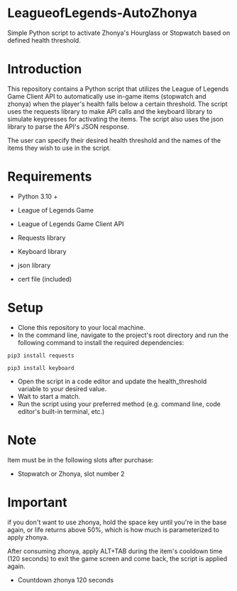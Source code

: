 # LeagueofLegends-AutoZhonya
Simple Python script to activate Zhonya's Hourglass or Stopwatch based on defined health threshold.


# Introduction

This repository contains a Python script that utilizes the League of Legends Game Client API to automatically use in-game items (stopwatch and zhonya) when the player's health falls below a certain threshold. The script uses the requests library to make API calls and the keyboard library to simulate keypresses for activating the items. The script also uses the json library to parse the API's JSON response.

The user can specify their desired health threshold and the names of the items they wish to use in the script.


# Requirements

* Python 3.10 +

* League of Legends Game

* League of Legends Game Client API

* Requests library

* Keyboard library

* json library

* cert file (included)

  
# Setup

* Clone this repository to your local machine.
* In the command line, navigate to the project's root directory and run the following command to install the required dependencies:

```
pip3 install requests
```

```
pip3 install keyboard
```

* Open the script in a code editor and update the health_threshold variable to your desired value.
* Wait to start a match.
* Run the script using your preferred method (e.g. command line, code editor's built-in terminal, etc.)


# Note
Item must be in the following slots after purchase:

* Stopwatch or Zhonya, slot number 2


# Important

if you don't want to use zhonya, hold the space key until you're in the base again, or life returns above 50%, which is how much is parameterized to apply zhonya.

After consuming zhonya, apply ALT+TAB during the item's cooldown time
(120 seconds) to exit the game screen and come back, the script is applied again.

* Countdown zhonya 120 seconds
